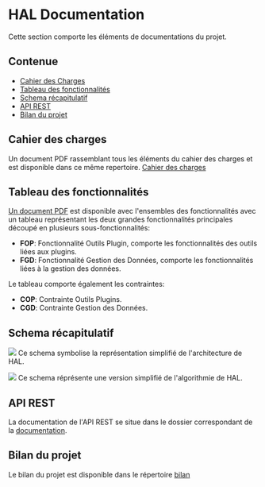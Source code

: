 # HAL Documentation


Cette section comporte les éléments de documentations du projet.



Contenue
--------

- [Cahier des Charges](#cahier-des-charges)
- [Tableau des fonctionnalités](#tableau-des-fonctionnalités)
- [Schema récapitulatif](#schema-récapitulatif)
- [API REST](#api-rest)
- [Bilan du projet](#bilan-du-projet)



Cahier des charges
------------------

Un document PDF rassemblant tous les éléments du cahier des charges et est disponible dans ce même repertoire. [Cahier des charges](cahierdescharges.pdf)


Tableau des fonctionnalités
----------------------------

[Un document PDF](fonctionnaliteTab.pdf) est disponible avec l'ensembles des fonctionnalités avec un tableau représentant les deux grandes fonctionnalités principales découpé en plusieurs sous-fonctionnalités:
-	**FOP**: Fonctionnalité Outils Plugin, comporte les fonctionnalités des outils liées aux plugins.
- **FGD**: Fonctionnalité Gestion des Données, comporte les fonctionnalités liées à la gestion des données.

Le tableau comporte également les contraintes:
- **COP**: Contrainte Outils Plugins.
- **CGD**: Contrainte Gestion des Données.




Schema récapitulatif
--------------------

![][schema-recap]
Ce schema symbolise la représentation simplifié de l'architecture de HAL.

![][schema_hal]
Ce schema réprésente une version simplifié de l'algorithmie de HAL.

[schema-recap]: schemas/Schema_recap_fleche_png.png

[schema_hal]: schemas/schema_hal.png


API REST
--------

La documentation de l'API REST se situe dans le dossier correspondant de la [documentation](doc_apirest).

Bilan du projet
----------------

Le bilan du projet est disponible dans le répertoire [bilan](bilan/)

